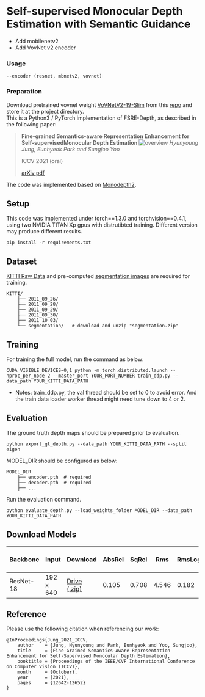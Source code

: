 # Self-supervised Monocular Depth Estimation with Semantic Guidance
* Add mobilenetv2 
* Add VovNet v2 encoder

### Usage
```
--encoder (resnet, mbnetv2, vovnet)
```
### Preparation
Download pretrained vovnet weight [VoVNetV2-19-Slim](https://www.dropbox.com/s/8h5ybmi4ftbcom0/vovnet19_ese_slim_detectron2.pth) from this [repo](https://github.com/youngwanLEE/vovnet-detectron2) and store it at the project directory.  
This is a Python3 / PyTorch implementation of FSRE-Depth, as described in the following paper:

> **Fine-grained Semantics-aware Representation Enhancement for Self-supervisedMonocular Depth Estimation**
>![overview](https://user-images.githubusercontent.com/30494126/136926985-af8c3651-4503-402b-9677-f623f8b0fd95.PNG)
> *Hyunyoung Jung, Eunhyeok Park and Sungjoo Yoo*
>
> ICCV 2021 (oral)
> 
> [arXiv pdf](http://arxiv.org/abs/2108.08829)


The code was implemented based on [Monodepth2](https://github.com/nianticlabs/monodepth2).

## Setup
This code was implemented under torch==1.3.0 and torchvision==0.4.1, using two NVIDIA TITAN Xp gpus with distrutibted training. Different version may produce different results.
```
pip install -r requirements.txt
```
## Dataset
[KITTI Raw Data](http://www.cvlibs.net/datasets/kitti/raw_data.php) and pre-computed [segmentation images](https://drive.google.com/file/d/1FNxJzGTfP1O_pUX9Va7d0dqZWtRi833X/view?usp=sharing) are required for training. 

```
KITTI/
    ├── 2011_09_26/             
    ├── 2011_09_28/                    
    ├── 2011_09_29/
    ├── 2011_09_30/
    ├── 2011_10_03/
    └── segmentation/   # download and unzip "segmentation.zip" 
```

## Training
For training the full model, run the command as below:
```
CUDA_VISIBLE_DEVICES=0,1 python -m torch.distributed.launch --nproc_per_node 2 --master_port YOUR_PORT_NUMBER train_ddp.py --data_path YOUR_KITTI_DATA_PATH
```

* Notes: train_ddp.py, the val thread should be set to 0 to avoid error. And the train data loader worker thread might need tune down to 4 or 2. 

## Evaluation
The ground truth depth maps should be prepared prior to evaluation. 
```
python export_gt_depth.py --data_path YOUR_KITTI_DATA_PATH --split eigen
```

MODEL_DIR should be configured as below:

```
MODEL_DIR
    ├── encoder.pth  # required      
    ├── decoder.pth  # required             
    ├── ...
```

Run the evaluation command.
```
python evaluate_depth.py --load_weights_folder MODEL_DIR --data_path YOUR_KITTI_DATA_PATH
```

## Download Models

| Backbone | Input  |Download                                                                                              |AbsRel | SqRel | Rms | RmsLog | delta < 1.25 |    delta < 1.25^2 |   delta < 1.25^3  |
|----------|-------------|--------------------------------------------------------------------------------------------------|--------|--------|--------|--------|--------|--------|--------|
| ResNet-18| 192 x 640   |[Drive (.zip)](https://drive.google.com/file/d/14uT9DyCU0UKynfBnzymaStRiL0sJmqt2/view?usp=sharing)| 0.105  |  0.708  |  4.546  |  0.182  |  0.886  |  0.964  |  0.983|         

## Reference
Please use the following citation when referencing our work:
```
@InProceedings{Jung_2021_ICCV,
    author    = {Jung, Hyunyoung and Park, Eunhyeok and Yoo, Sungjoo},
    title     = {Fine-Grained Semantics-Aware Representation Enhancement for Self-Supervised Monocular Depth Estimation},
    booktitle = {Proceedings of the IEEE/CVF International Conference on Computer Vision (ICCV)},
    month     = {October},
    year      = {2021},
    pages     = {12642-12652}
}
```
